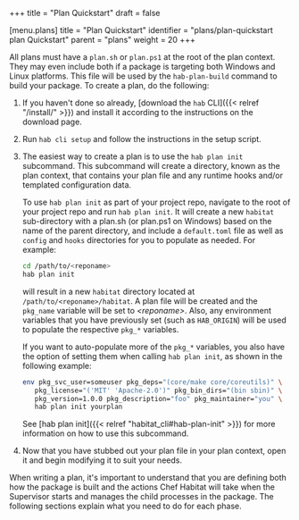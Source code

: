 +++
title = "Plan Quickstart"
draft = false


[menu.plans]
    title = "Plan Quickstart"
    identifier = "plans/plan-quickstart plan Quickstart"
    parent = "plans"
    weight = 20
+++

All plans must have a `plan.sh` or `plan.ps1` at the root of the plan context. They may even include both if a package is targeting both Windows and Linux platforms. This file will be used by the `hab-plan-build` command to build your package. To create a plan, do the following:

1. If you haven't done so already, [download the `hab` CLI]({{< relref "/install/" >}}) and install it according to the instructions on the download page.

2. Run `hab cli setup` and follow the instructions in the setup script.

3. The easiest way to create a plan is to use the `hab plan init` subcommand. This subcommand will create a directory, known as the plan context, that contains your plan file and any runtime hooks and/or templated configuration data.

    To use `hab plan init` as part of your project repo, navigate to the root of your project repo and run `hab plan init`. It will create a new `habitat` sub-directory with a plan.sh (or plan.ps1 on Windows) based on the name of the parent directory, and include a `default.toml` file as well as `config` and `hooks` directories for you to populate as needed. For example:

    ```bash
    cd /path/to/<reponame>
    hab plan init
    ```

    will result in a new `habitat` directory located at `/path/to/<reponame>/habitat`. A plan file will be created and the `pkg_name` variable will be set to _\<reponame\>_. Also, any environment variables that you have previously set (such as `HAB_ORIGIN`) will be used to populate the respective `pkg_*` variables.

    If you want to auto-populate more of the `pkg_*` variables, you also have the option of setting them when calling `hab plan init`, as shown in the following example:

    ```bash
    env pkg_svc_user=someuser pkg_deps="(core/make core/coreutils)" \
       pkg_license="('MIT' 'Apache-2.0')" pkg_bin_dirs="(bin sbin)" \
       pkg_version=1.0.0 pkg_description="foo" pkg_maintainer="you" \
       hab plan init yourplan
    ```

     See [hab plan init]({{< relref "habitat_cli#hab-plan-init" >}}) for more information on how to use this subcommand.

4. Now that you have stubbed out your plan file in your plan context, open it and begin modifying it to suit your needs.

When writing a plan, it's important to understand that you are defining both how the package is built and the actions Chef Habitat will take when the Supervisor starts and manages the child processes in the package. The following sections explain what you need to do for each phase.
